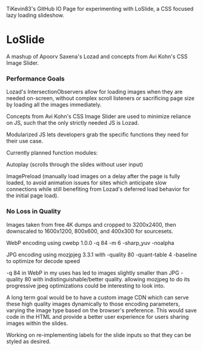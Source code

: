 TiKevin83's GitHub IO Page for experimenting with LoSlide, a CSS focused lazy loading slideshow.

# LoSlide

A mashup of Apoorv Saxena's Lozad and concepts from Avi Kohn's CSS Image Slider.

### Performance Goals

Lozad's IntersectionObservers allow for loading images when they are needed on-screen, without complex scroll listeners or sacrificing page size by loading all the images immediately.

Concepts from Avi Kohn's CSS Image Slider are used to minimize reliance on JS, such that the only strictly needed JS is Lozad.

Modularized JS lets developers grab the specific functions they need for their use case.

Currently planned function modules:

Autoplay (scrolls through the slides without user input)

ImagePreload (manually load images on a delay after the page is fully loaded, to avoid animation issues for sites which anticipate slow connections while still benefiting from Lozad's deferred load behavior for the initial page load).

### No Loss in Quality

Images taken from free 4K dumps and cropped to 3200x2400, then downscaled to 1600x1200, 800x600, and 400x300 for sourcesets.

WebP encoding using cwebp 1.0.0 -q 84 -m 6 -sharp_yuv -noalpha

JPG encoding using mozjpjeg 3.3.1 with -quality 80 -quant-table 4 -baseline to optimize for decode speed

-q 84 in WebP in my uses has led to images slightly smaller than JPG -quality 80 with indistinguishable/better quality.  allowing mozjpeg to do its progressive jpeg optimizations could be interesting to look into.

A long term goal would be to have a custom image CDN which can serve these high quality images dynamically to those encoding parameters, varying the image type based on the browser's preference.  This would save code in the HTML and provide a better user experience for users sharing images within the slides.

Working on re-implementing labels for the slide inputs so that they can be styled as desired.
